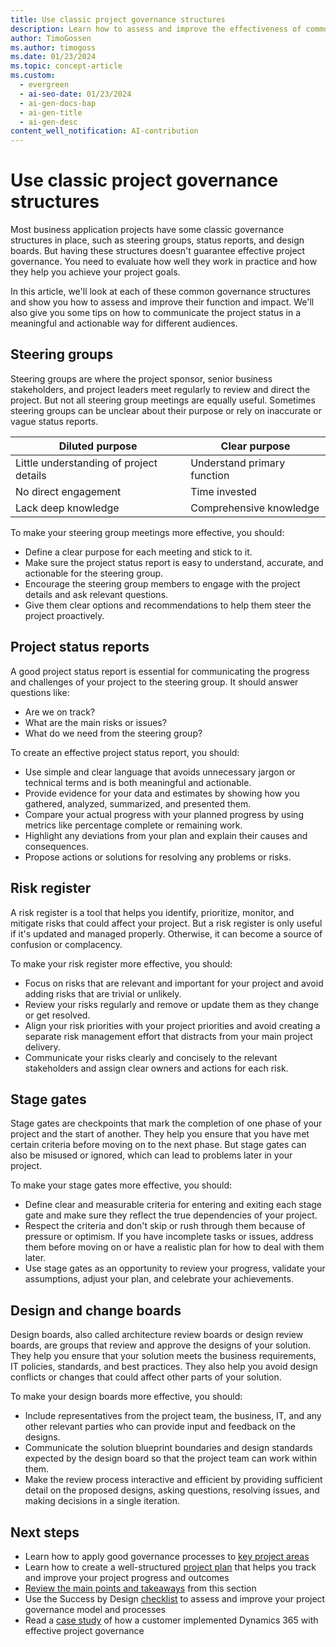 ```yaml
---
title: Use classic project governance structures
description: Learn how to assess and improve the effectiveness of common project governance structures, such as steering groups, in your Dynamics 365 projects.
author: TimoGossen
ms.author: timogoss
ms.date: 01/23/2024
ms.topic: concept-article
ms.custom:
  - evergreen
  - ai-seo-date: 01/23/2024
  - ai-gen-docs-bap
  - ai-gen-title
  - ai-gen-desc
content_well_notification: AI-contribution
---
```


# Use classic project governance structures

Most business application projects have some classic governance structures in place, such as steering groups, status reports, and design boards. But having these structures doesn't guarantee effective project governance. You need to evaluate how well they work in practice and how they help you achieve your project goals.

In this article, we'll look at each of these common governance structures and show you how to assess and improve their function and impact. We'll also give you some tips on how to communicate the project status in a meaningful and actionable way for different audiences.

## Steering groups

Steering groups are where the project sponsor, senior business stakeholders, and project leaders meet regularly to review and direct the project. But not all steering group meetings are equally useful. Sometimes steering groups can be unclear about their purpose or rely on inaccurate or vague status reports.

| Diluted purpose | Clear purpose |
|-----------------|---------------|
| Little understanding of project details | Understand primary function |
| No direct engagement | Time invested |
| Lack deep knowledge | Comprehensive knowledge |

To make your steering group meetings more effective, you should:

- Define a clear purpose for each meeting and stick to it.
- Make sure the project status report is easy to understand, accurate, and actionable for the steering group.
- Encourage the steering group members to engage with the project details and ask relevant questions.
- Give them clear options and recommendations to help them steer the project proactively.

## Project status reports

A good project status report is essential for communicating the progress and challenges of your project to the steering group. It should answer questions like:

- Are we on track?
- What are the main risks or issues?
- What do we need from the steering group?

To create an effective project status report, you should:

- Use simple and clear language that avoids unnecessary jargon or technical terms and is both meaningful and actionable.
- Provide evidence for your data and estimates by showing how you gathered, analyzed, summarized, and presented them.
- Compare your actual progress with your planned progress by using metrics like percentage complete or remaining work.
- Highlight any deviations from your plan and explain their causes and consequences.
- Propose actions or solutions for resolving any problems or risks.

## Risk register

A risk register is a tool that helps you identify, prioritize, monitor, and mitigate risks that could affect your project. But a risk register is only useful if it's updated and managed properly. Otherwise, it can become a source of confusion or complacency.

To make your risk register more effective, you should:

- Focus on risks that are relevant and important for your project and avoid adding risks that are trivial or unlikely.
- Review your risks regularly and remove or update them as they change or get resolved.
- Align your risk priorities with your project priorities and avoid creating a separate risk management effort that distracts from your main project delivery.
- Communicate your risks clearly and concisely to the relevant stakeholders and assign clear owners and actions for each risk.

## Stage gates

Stage gates are checkpoints that mark the completion of one phase of your project and the start of another. They help you ensure that you have met certain criteria before moving on to the next phase. But stage gates can also be misused or ignored, which can lead to problems later in your project.

To make your stage gates more effective, you should:

- Define clear and measurable criteria for entering and exiting each stage gate and make sure they reflect the true dependencies of your project.
- Respect the criteria and don't skip or rush through them because of pressure or optimism. If you have incomplete tasks or issues, address them before moving on or have a realistic plan for how to deal with them later.
- Use stage gates as an opportunity to review your progress, validate your assumptions, adjust your plan, and celebrate your achievements.

## Design and change boards

Design boards, also called architecture review boards or design review boards, are groups that review and approve the designs of your solution. They help you ensure that your solution meets the business requirements, IT policies, standards, and best practices. They also help you avoid design conflicts or changes that could affect other parts of your solution.

To make your design boards more effective, you should:

- Include representatives from the project team, the business, IT, and any other relevant parties who can provide input and feedback on the designs.
- Communicate the solution blueprint boundaries and design standards expected by the design board so that the project team can work within them.
- Make the review process interactive and efficient by providing sufficient detail on the proposed designs, asking questions, resolving issues, and making decisions in a single iteration.

## Next steps

- Learn how to apply good governance processes to [key project areas](project-governance-key-project-areas.md)
- Learn how to create a well-structured [project plan](project-governance-project-plan.md) that helps you track and improve your project progress and outcomes
- [Review the main points and takeaways](project-governance-conclusion.md) from this section
- Use the Success by Design [checklist](project-governance-checklist.md) to assess and improve your project governance model
and processes
- Read a [case study](project-governance-case-study.md) of how a customer implemented Dynamics 365 with effective project governance
